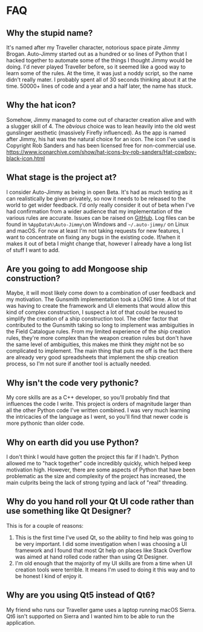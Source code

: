 # FAQ

## Why the stupid name?
It's named after my Traveller character, notorious space pirate Jimmy Brogan. Auto-Jimmy started
out as a hundred or so lines of Python that I hacked together to automate some of the things I
thought Jimmy would be doing. I'd never played Traveller before, so it seemed like a good way to
learn some of the rules. At the time, it was just a noddy script, so the name didn't really mater. I
probably spent all of 30 seconds thinking about it at the time. 50000+ lines of code and a year and a
half later, the name has stuck.

## Why the hat icon?
Somehow, Jimmy managed to come out of character creation alive and with a slugger skill of 4. The
_obvious_ choice was to lean heavily into the old west gunslinger aesthetic (massively Firefly
influenced). As the app is named after Jimmy, his hat was the natural choice for an icon.
The icon I've used is Copyright Rob Sanders and has been licensed free for non-commercial use.
https://www.iconarchive.com/show/hat-icons-by-rob-sanders/Hat-cowboy-black-icon.html

## What stage is the project at?
I consider Auto-Jimmy as being in open Beta. It's had as much testing as it can realistically be
given privately, so now it needs to be released to the world to get wider feedback. I'd only really
consider it out of beta when I've had confirmation from a wider audience that my implementation
of the various rules are accurate.
Issues can be raised on [GitHub](https://github.com/cthulhustig/autojimmy/issues). Log files can
be found in `%AppData%\Auto-Jimmy\`on Windows and `~/.auto-jimmy/` on Linux and macOS.
For now at least I'm not taking requests for new features, I want to concentrate on fixing any bugs
in the existing code. If/when it makes it out of beta I might change that, however I already have a
long list of stuff I want to add.

## Are you going to add Mongoose ship construction?
Maybe, it will most likely come down to a combination of user feedback and my motivation. The
Gunsmith implementation took a LONG time. A lot of that was having to create the framework and
UI elements that would allow this kind of complex construction, I suspect a lot of that could be
reused to simplify the creation of a ship construction tool. The other factor that contributed to
the Gunsmith taking so long to implement was ambiguities in the Field Catalogue rules. From my
limited experience of the ship creation rules, they're more complex than the weapon creation rules
but don't have the same level of ambiguities, this makes me think they _might_ not be so
complicated to implement. The main thing that puts me off is the fact there are already very good
spreadsheets that implement the ship creation process, so I'm not sure if another tool is actually
needed.

## Why isn't the code very pythonic?
My core skills are as a C++ developer, so you'll probably find that influences the code I write.
This project is orders of magnitude larger than all the other Python code I've written combined. I
was very much learning the intricacies of the language as I went, so you'll find that newer code is
more pythonic than older code.

## Why on earth did you use Python?
I don't think I would have gotten the project this far if I hadn't. Python allowed me to "hack
together" code incredibly quickly, which helped keep motivation high. However, there are some
aspects of Python that have been problematic as the size and complexity of the project has
increased, the main culprits being the lack of strong typing and lack of "real" threading.

## Why do you hand roll your Qt UI code rather than use something like Qt Designer?
This is for a couple of reasons:
1. This is the first time I've used Qt, so the ability to find help was going to be very important.
I did some investigation when I was choosing a UI framework and I found that most Qt help on places
like Stack Overflow was aimed at hand rolled code rather than using Qt Designer.
2. I'm old enough that the majority of my UI skills are from a time when UI creation tools were
terrible. It means I'm used to doing it this way and to be honest I kind of enjoy it.

## Why are you using Qt5 instead of Qt6?
My friend who runs our Traveller game uses a laptop running macOS Sierra. Qt6 isn't supported on
Sierra and I wanted him to be able to run the application.
